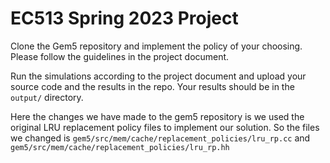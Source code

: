 # EC513 Spring 2023 Project
Clone the Gem5 repository and implement the policy of your choosing. Please follow the guidelines in the project document.

Run the simulations according to the project document and upload your source code and the results in the repo.
Your results should be in the `output/` directory.

Here the changes we have made to the gem5 repository is we used the original LRU replacement policy files to implement our solution. So the files we changed is
```gem5/src/mem/cache/replacement_policies/lru_rp.cc``` and ```gem5/src/mem/cache/replacement_policies/lru_rp.hh```
